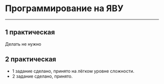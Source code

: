# Программирование на ЯВУ

_____

## 1 практическая 
Делать не нужно
## 2 практическая 
- 1 задание сделано, принято на лёгком уровне сложности. 
- 2 задание сделано, принято. 
